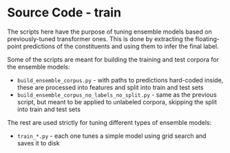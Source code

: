 # Source Code - train

The scripts here have the purpose of tuning ensemble models based on previously-tuned transformer ones. This is done by extracting the floating-point predictions of the constituents and using them to infer the final label.

Some of the scripts are meant for building the training and test corpora for the ensemble models:
- `build_ensemble_corpus.py` - with paths to predictions hard-coded inside, these are processed into features and split into train and test sets
- `build_ensemble_corpus_no_labels_no_split.py` - same as the previous script, but meant to be applied to unlabeled corpora, skipping the split into train and test sets

The rest are used strictly for tuning different types of ensemble models:
- `train_*.py` - each one tunes a simple model using grid search and saves it to disk
